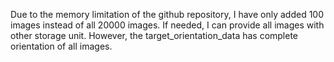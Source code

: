 Due to the memory limitation of the github repository, I have only added 100 images instead of all 20000 images. If needed, I can provide all images with other storage unit. However, the target_orientation_data has complete orientation of all images.
